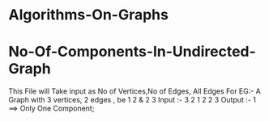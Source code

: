 # Algorithms-On-Graphs

# No-Of-Components-In-Undirected-Graph
  This File will Take input as No of Vertices,No of Edges, All Edges
  For EG:- A Graph with 3 vertices, 2 edges , be 1 2 & 2 3
    Input :- 3
             2
             1 2
             2 3
    Output :- 1
    ==> Only One Component;
